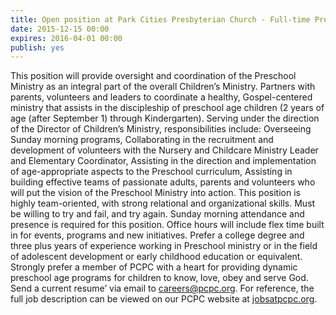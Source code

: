 ```yaml
---
title: Open position at Park Cities Presbyterian Church - Full-time Preschool Ministry Coordinator
date: 2015-12-15 00:00
expires: 2016-04-01 00:00
publish: yes
---
```


This position will provide oversight and coordination of the Preschool Ministry as an integral part of the overall Children’s Ministry. Partners with parents, volunteers and leaders to coordinate a healthy, Gospel-centered ministry that assists in the discipleship of preschool age children (2 years of age (after September 1) through Kindergarten). Serving under the direction of the Director of Children’s Ministry, responsibilities include: Overseeing Sunday morning programs, Collaborating in the recruitment and development of volunteers with the Nursery and Childcare Ministry Leader and Elementary Coordinator, Assisting in the direction and implementation of age-appropriate aspects to the Preschool curriculum, Assisting in building effective teams of passionate adults, parents and volunteers who will put the vision of the Preschool Ministry into action. This position is highly team-oriented, with strong relational and organizational skills. Must be willing to try and fail, and try again. Sunday morning attendance and presence is required for this position. Office hours will include flex time built in for events, programs and new initiatives. Prefer a college degree and three plus years of experience working in Preschool ministry or in the field of adolescent development or early childhood education or equivalent. Strongly prefer a member of PCPC with a heart for providing dynamic preschool age programs for children to know, love, obey and serve God. Send a current resume’ via email to [careers@pcpc.org](mailto:careers@pcpc.org?subject=Regarding%20Preschool%20Coordinator%20position%20at%20PCPC). For reference, the full job description can be viewed on our PCPC website at [jobsatpcpc.org](http://jobsatpcpc.org).
